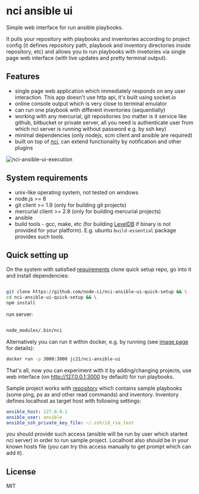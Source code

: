 # nci ansible ui

Simple web interface for run ansible playbooks.

It pulls your repository with playbooks and inventories according to project
config (it defines repository path, playbook and inventory directories inside
repository, etc) and allows you to run playbooks with invetories via single
page web interface (with live updates and pretty terminal output).

## Features

* single page web application which immediately responds on any
user interaction. This app doesn't use http api, it's built using socket.io
* online console output which is very close to terminal emulator
* can run one playbook with different inventories (sequentially)
* working with any mercurial, git repositories (no matter is it service like
github, bitbucket or private server, all you need is authenticate user from
which nci server is running without password e.g. by ssh key)
* minimal dependencies (only nodejs, scm client and ansible are required)
* built on top of [nci](https://github.com/node-ci/nci), can extend
functionality by notification and other plugins

![nci-ansible-ui-execution](https://cloud.githubusercontent.com/assets/465522/21159795/e281871a-c19b-11e6-9dea-aac57440dffe.png)

## System requirements

* unix-like operating system, not tested on windows
* node.js >= 8
* git client >= 1.9 (only for building git projects)
* mercurial client >= 2.8 (only for building mercurial projects)
* ansible
* build tools - gcc, make, etc (for building [LevelDB](https://github.com/level/leveldown) if binary is not provided for your platform). E.g. ubuntu ```build-essential``` package provides such tools.

## Quick setting up

On the system with satisfied [requirements](#system-requirements) clone
quick setup repo, go into it and install dependencies:

```sh

git clone https://github.com/node-ci/nci-ansible-ui-quick-setup && \
cd nci-ansible-ui-quick-setup && \
npm install

```

run server:


```sh

node_modules/.bin/nci

```

Alternatively you can run it within docker, e.g. by running (see [image page](https://hub.docker.com/r/jc21/nci-ansible-ui/) for details):

```sh
docker run -p 3000:3000 jc21/nci-ansible-ui
```

That's all, now you can experiment with it by adding/changing projects,
use web interface (on http://127.0.0.1:3000 by default) for run playbooks.

Sample project works with
[repository](https://github.com/node-ci/nci-ansible-ui-sample-playbook)
which contains sample playbooks (some ping, ps ax and other read commands) and
inventory. Inventory defines localhost as target host with following
settings:

```yaml
ansible_host: 127.0.0.1
ansible_user: ansible
ansible_ssh_private_key_file: ~/.ssh/id_rsa_test
```

you should provide such access (ansible will be run by user which started nci
server) in order to run sample project. Localhost
also should be in your known hosts file (you can try this access manually
to get prompt which can add it).

## License

MIT
